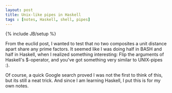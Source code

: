 ```yaml
---
layout: post
title: Unix-like pipes in Haskell
tags : [notes, Haskell, shell, pipes]
---
```

{% include JB/setup %}

From the euclid post, I wanted to test that no two composites a unit distance apart share any prime factors.
It seemed like I was doing half in BASH and half in Haskell, when I realized something interesting: 
Flip the arguments of Haskell's $-operator, and you've got something very similar to UNIX-pipes :).

Of course, a quick Google search proved I was not the first to think of this, but its still a neat trick. 
And since I am learning Haskell, I put this is for my own notes.

<script src="https://gist.github.com/2605824.js?file=pipes.hs"></script>



